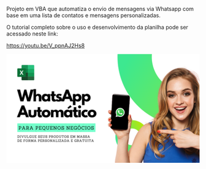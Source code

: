 Projeto em VBA que automatiza o envio de mensagens via Whatsapp com base em uma lista de contatos e mensagens personalizadas.

O tutorial completo sobre o uso e desenvolvimento da planilha pode ser acessado neste link:

https://youtu.be/V_ppnAJ2Hs8

<img src="https://github.com/renanmainardes/vba-whatsapp/blob/e60e3855cb9df3b7692304a8f4dd5ec7a32a74fd/Aula%201.png">
